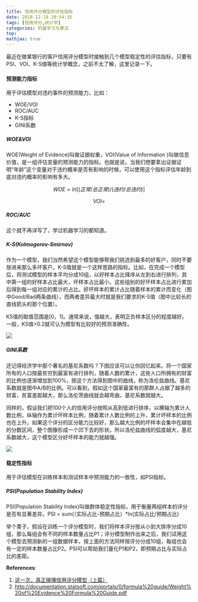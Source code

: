 ```yaml
---
title: 信用评分模型的评估指标
date: 2018-12-18 20:54:35
tags: [信用评分,统计学]
categories: 机器学习与算法
top:
mathjax: true
---
```

最近在做某银行的客户信用评分模型时接触到几个模型稳定性的评估指标，只要有PSI、VOI、K-S值等统计学概念，之前不太了解，这里记录一下。

<!--more-->

#### 预测能力指标
用于评估模型对违约事件的预测能力，比如：

- WOE/VOI
- ROC/AUC
- K-S指标
- GINI系数


##### WOE&VOI

WOE(Weight of Evidence)叫做证据权重，VOI(Value of Information )叫做信息价值，是一组评估变量的预测能力的指标。也就是说，当我们想要拿出证据证明“年龄”这个变量对于违约概率是否有影响的时候，可以使用这个指标评估年龄到底对违约概率的影响有多大。

$$
WOE = ln[(正常/总正常)/(违约/总违约)]
$$

$$
VOI =
$$

##### ROC/AUC

这个就不再详写了，学过机器学习的都知道。

##### K-S(Kolmogorov-Smirnov)

作为一个模型，我们当然希望这个模型能够帮我们挑选到最多的好客户，同时不要放进来那么多坏客户。K-S值就是一个这样思路的指标。比如，在完成一个模型后，将测试模型的样本平均分成10组，以好样本占比降序从左到右进行排列，其中第一组的好样本占比最大，坏样本占比最小。这些组别的好坏样本占比进行累加后得到每一组对应的累计的占比。好坏样本的累计占比随着样本的累计而变化（图中Good/Bad两条曲线），而两者差异最大时就是我们要求的K-S值（图中比较长的直线箭头的那个位置）。

KS值的取值范围是[0，1]。通常来说，值越大，表明正负样本区分的程度越好。一般，KS值>0.2就可认为模型有比较好的预测准确性。

![](https://pic4.zhimg.com/80/v2-a74c5977f9a7ece1620b8d602300f853_hd.jpg)

##### GINI系数

还记得经济学中那个著名的基尼系数吗？下图应该可以让你回忆起来。将一个国家所有的人口按最贫穷到最富有进行排列，随着人数的累计，这些人口所拥有的财富的比例也逐渐增加到100%，按这个方法得到图中的曲线，称为洛伦兹曲线。基尼系数就是图中A/B的比例。可以看到，假如这个国家最富有的那群人占据了越多的财富，贫富差距越大，那么洛伦茨曲线就会越弯曲，基尼系数就越大。

同样的，假设我们把100个人的信用评分按照从高到低进行排序，以横轴为累计人数比例，纵轴作为累计坏样本比例，随着累计人数比例的上升，累计坏样本的比例也在上升。如果这个评分的区分能力比较好，那么越大比例的坏样本会集中在越低的分数区间，整个图像形成一个凹下去的形状。所以洛伦兹曲线的弧度越大，基尼系数越大，这个模型区分好坏样本的能力就越强。

![](https://pic1.zhimg.com/80/v2-2a5e9400b1bef939a71158a4dc397380_hd.jpg)


#### 稳定性指标
用于评估模型在训练样本和测试样本中预测能力的一致性，如PSI指标。

##### PSI(Population Stability Index)

PSI(Population Stability Index)叫做群体稳定性指标，用于衡量两组样本的评分是否有显著差异。PSI = sum(（实际占比-预期占比）*ln(实际占比/预期占比)

举个栗子，假设在训练一个评分模型时，我们将样本评分按从小到大排序分成10组，那么每组会有不同的样本数量占比P1；评分模型制作出来之后，我们试用这个模型去预测新的一组数据样本，按上面的方法同样按评分分成10组，每组也会有一定的样本数量占比P2。PSI可以帮助我们量化P1和P2，即预期占比与实际占比的差距。


**References**:
1. [这一次，真正搞懂信用评分模型（上篇）](https://zhuanlan.zhihu.com/p/31229720)
2. http://documentation.statsoft.com/portals/0/formula%20guide/Weight%20of%20Evidence%20Formula%20Guide.pdf
